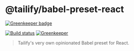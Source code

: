 # @tailify/babel-preset-react

[![Greenkeeper badge](https://badges.greenkeeper.io/tailify/babel-preset-react.svg?token=8ab4d8eddf5b9e6fdde67ed96b35db96f116b39cd507b50f78d490316d435a65&ts=1547809124267)](https://greenkeeper.io/)

[![Build status][build-status-image]][build-status-url]
[![Greenkeeper][greenkeeper-image]][greenkeeper-url]

> Tailify's very own opinionated Babel preset for React.

[build-status-image]: https://travis-ci.com/tailify/babel-preset-react.svg?branch=master
[build-status-url]: https://travis-ci.com/tailify/babel-preset-react

[greenkeeper-image]: https://badges.greenkeeper.io/tailify/babel-preset-react.svg
[greenkeeper-url]: https://greenkeeper.io
